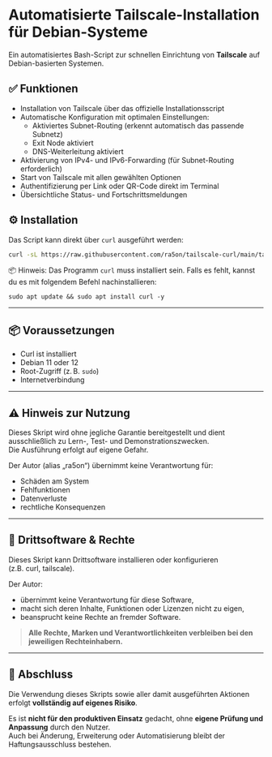 # Automatisierte Tailscale-Installation für Debian-Systeme

Ein automatisiertes Bash-Script zur schnellen Einrichtung von **Tailscale** auf Debian-basierten Systemen.

## ✅ Funktionen

- Installation von Tailscale über das offizielle Installationsscript
- Automatische Konfiguration mit optimalen Einstellungen:
  - Aktiviertes Subnet-Routing (erkennt automatisch das passende Subnetz)
  - Exit Node aktiviert
  - DNS-Weiterleitung aktiviert
- Aktivierung von IPv4- und IPv6-Forwarding (für Subnet-Routing erforderlich)
- Start von Tailscale mit allen gewählten Optionen
- Authentifizierung per Link oder QR-Code direkt im Terminal
- Übersichtliche Status- und Fortschrittsmeldungen

## ⚙️ Installation

Das Script kann direkt über `curl` ausgeführt werden:

```bash
curl -sL https://raw.githubusercontent.com/ra5on/tailscale-curl/main/tailscale-curl | bash
```
📦 Hinweis: Das Programm `curl` muss installiert sein. Falls es fehlt, kannst du es mit folgendem Befehl nachinstallieren:
```
sudo apt update && sudo apt install curl -y
```

---

## 📦 Voraussetzungen

- Curl ist installiert
- Debian 11 oder 12 
- Root-Zugriff (z. B. `sudo`)
- Internetverbindung

---


## ⚠️ Hinweis zur Nutzung

Dieses Skript wird ohne jegliche Garantie bereitgestellt und dient ausschließlich zu Lern-, Test- und Demonstrationszwecken.  
Die Ausführung erfolgt auf eigene Gefahr.

Der Autor (alias „ra5on“) übernimmt keine Verantwortung für:
- Schäden am System
- Fehlfunktionen
- Datenverluste
- rechtliche Konsequenzen

---

## 🧩 Drittsoftware & Rechte

Dieses Skript kann Drittsoftware installieren oder konfigurieren  
(z.B. curl, tailscale).

Der Autor:
- übernimmt keine Verantwortung für diese Software,
- macht sich deren Inhalte, Funktionen oder Lizenzen nicht zu eigen,
- beansprucht keine Rechte an fremder Software.

> **Alle Rechte, Marken und Verantwortlichkeiten verbleiben bei den jeweiligen Rechteinhabern.**

---

## 📌 Abschluss

Die Verwendung dieses Skripts sowie aller damit ausgeführten Aktionen erfolgt **vollständig auf eigenes Risiko**.

Es ist **nicht für den produktiven Einsatz** gedacht, ohne **eigene Prüfung und Anpassung** durch den Nutzer.  
Auch bei Änderung, Erweiterung oder Automatisierung bleibt der Haftungsausschluss bestehen.

